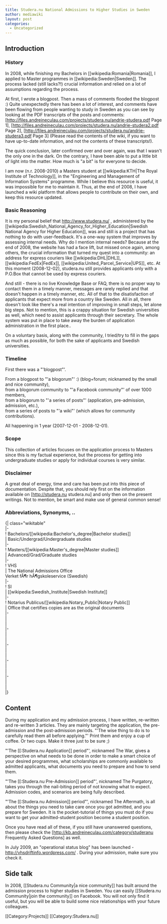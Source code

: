 ```yaml
---
title: Studera.nu National Admissions to Higher Studies in Sweden
author: mediawiki
layout: post
categories:
  - Uncategorized
---
```


## Introduction

### History

In 2008, while finishing my Bachelors in [[wikipedia:Romania|Romania]], I applied to Master programmes in [[wikipedia:Sweden|Sweden]]. The process lacked (still lacks?!) crucial information and relied on a lot of assumptions regarding the process.

At first, I wrote a blogpost. Then a mass of comments flooded the blogpost :) Quite unexpectedly there has been a lot of interest, and comments have been flowing from people wanting to study in Sweden as you can see by looking at the PDF transcripts of the posts and comments: \[http://files.andreineculau.com/projects/studera.nu/andrie-studera.pdf Page 1], [http://files.andreineculau.com/projects/studera.nu/andrie-studera2.pdf Page 2], [http://files.andreineculau.com/projects/studera.nu/andrie-studera3.pdf Page 3\] (Please read the contents of the wiki, if you want to have up-to-date information, and not the contents of these transcripts!).

The quick conclusion, later confirmed over and over again, was that I wasn't the only one in the dark. On the contrary, I have been able to put a little bit of light into the matter. How much is "a bit" is for everyone to decide.

I am now (n.r. 2008-2010) a Masters student at [[wikipedia:KTH|The Royal Institute of Technology]], in the "Engineering and Management of Information Systems" programme. While I believe this resource is useful, it was impossible for me to maintain it. Thus, at the end of 2008, I have launched a wiki platform that allows people to contribute on their own, and keep this resource updated.

### Basic Reasoning

It is my personal belief that http://www.studera.nu/ , administered by the [[wikipedia:Swedish\_National\_Agency\_for\_Higher\_Education|Swedish National Agency for Higher Education]], was and still is a project that has nothing to do with user-feedback. It's a one-way system that improves by assessing internal needs. Why do I mention internal needs? Because at the end of 2008, the website has had a face lift, but missed once again, among others, the crucial information that turned my quest into a community: an address for express couriers like [[wikipedia:DHL|DHL]], [[wikipedia:FedEx|FedEx]], [[wikipedia:United\_Parcel_Service|UPS]], etc. At this moment (2008-12-02), studera.nu still provides applicants only with a P.O.Box that cannot be used by express couriers.

And still - there is no live Knowledge Base or FAQ, there is no proper way to contact them in a timely manner, messages are rarely replied and that doesn't happen in a timely manner, etc. All of that to the disatisfaction of applicants that expect more from a country like Sweden. All in all, there doesn't look like there's a real intention of improving in small steps, let alone big steps. Not to mention, this is a crappy situation for Swedish universities as well, which need to assist applicants through their secretary. The whole system was put in place to take away the burden of application administration in the first place..

On a voluntary basis, along with the community, I tried/try to fill in the gaps as much as possible, for both the sake of applicants and Swedish universities.

### Timeline

First there was a "'blogpost"'.

From a blogpost to "'a blogorum"' :) (blog+forum; nicknamed by the small and nice community),  
from a blogorum community to "'a Facebook community"' of over 1000 members,  
from a blogorum to "'a series of posts"' (application, pre-admission, admission, etc.),  
from a series of posts to "'a wiki"' (which allows for community contributions).

All happening in 1 year (2007-12-01 - 2008-12-01).

### Scope

This collection of articles focuses on the application process to Masters since this is my factual experience, but the process for getting into undergraduate studies or apply for individual courses is very similar.

### Disclaimer

A great deal of energy, time and care has been put into this piece of documentation. Despite that, you should rely first on the information available on [http://studera.nu studera.nu] and only then on the present writings. Not to mention, be smart and make use of general common sense!

### Abbreviations, Synonyms, ..

{| class="wikitable"  
|-  
! Bachelors/[[wikipedia:Bachelor's_degree|Bachelor studies]]  
| Basic/Undergrad/Undergraduate studies  
|-  
! Masters/[[wikipedia:Master's_degree|Master studies]]  
| Advanced/Grad/Graduate studies  
|-  
! VHS  
| The National Admissions Office  
Verket fÃ¶r hÃ¶gskoleservice (Swedish)  
|-  
! SI  
| [[wikipedia:Swedish_Institute|Swedish Institute]]  
|-  
! Notarius Publicus/[[wikipedia:Notary_Public|Notary Public]]  
| Office that certifies copies are as the original documents  
|-  
|  
|  
|-  
|  
|  
|-  
|  
|  
|-  
|  
|  
|-  
|  
|  
|}

## Content

During my application and my admission process, I have written, re-written and re-written 3 articles. They are mainly targeting the application, the pre-admission and the post-admission periods. "'The wise thing to do is to carefully read them all before applying."' Print them and enjoy a cup of coffee. Or two cups. Make it three just to be sure ;)

"'The [[:Studera.nu Application]] period"', nicknamed The War, gives a perspective on what needs to be done in order to make a smart choice of your desired programmes, what scholarships are commonly available to admitted applicants, what documents you need to prepare and how to send them.

"'The [[:Studera.nu Pre-Admission]] period"', nicknamed The Purgatory, takes you through the nail-biting period of not knowing what to expect. Admission codes, and scenarios are being fully described.

"'The [[:Studera.nu Admission]] period"', nicknamed The Aftermath, is all about the things you need to take care once you got admitted, and you prepare for Sweden. It is the pocket-tutorial of things you must do if you want to get your admitted-student position become a student position.

Once you have read all of these, if you still have unanswered questions, then please check the [http://kb.andreineculau.com/category/studeranu Frequently Asked Questions] as well.

In July 2009, an "operational status blog" has been launched - http://vhsdriftinfo.wordpress.com/ . During your admission, make sure you check it.

## Side talk

In 2008, [[Studera.nu Community|a nice community]] has built around the admission process to higher studies in Sweden. You can easily [[Studera.nu Community|join the community]] on Facebook. You will not only find it useful, but you will be able to build some nice relationships with your future colleagues.

\[[Category:Projects]\] \[[Category:Studera.nu\]]
